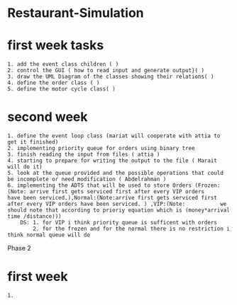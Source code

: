 # Restaurant-Simulation

# first week tasks 
	1. add the event class children ( )
	2. control the GUI ( how to read input and generate output}( )
 	3. draw the UML Diagram of the classes showing their relations( ) 
	4. define the order class ( )
	5. define the motor cycle class( )

# second week 
	1. define the event loop class (mariat will cooperate with attia to get it finished)
	2. implementing priority queue for orders using binary tree
	3. finish reading the input from files ( attia )
	4. starting to prepare for writing the output to the file ( Marait will do it)
	5. look at the queue provided and the possible operations that could be incomplete or need modification ( Abdelrahman )
	6. implementing the ADTS that will be used to store Orders (Frozen:(Note: arrive first gets serviced first after every VIP orders 		have been serviced.),Normal:(Note:arrive first gets serviced first after every VIP orders have been serviced. ) ,VIP:(Note: 		  we should note that according to prioriy equation which is (money*arrival time /distance)))
		DS: 1. for VIP i think priority queue is sufficent with orders
		    2. for the frozen and for the normal there is no restriction i think normal queue will do

Phase 2
 # first week 
	1. 